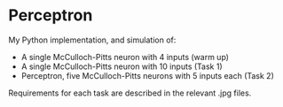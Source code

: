 # Perceptron
My Python implementation, and simulation of:
- A single McCulloch-Pitts neuron with 4 inputs (warm up)
- A single McCulloch-Pitts neuron with 10 inputs (Task 1)
- Perceptron, five McCulloch-Pitts neurons with 5 inputs each (Task 2)

Requirements for each task are described in the relevant .jpg files.
